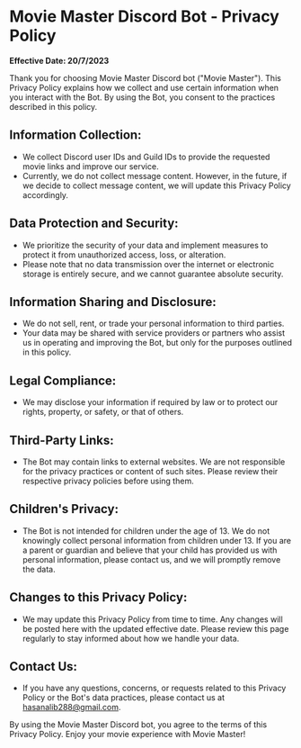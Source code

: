# Movie Master Discord Bot - Privacy Policy

**Effective Date: 20/7/2023**

Thank you for choosing Movie Master Discord bot ("Movie Master"). This Privacy Policy explains how we collect and use certain information when you interact with the Bot. By using the Bot, you consent to the practices described in this policy.

## Information Collection:

- We collect Discord user IDs and Guild IDs to provide the requested movie links and improve our service.
- Currently, we do not collect message content. However, in the future, if we decide to collect message content, we will update this Privacy Policy accordingly.

## Data Protection and Security:

- We prioritize the security of your data and implement measures to protect it from unauthorized access, loss, or alteration.
- Please note that no data transmission over the internet or electronic storage is entirely secure, and we cannot guarantee absolute security.

## Information Sharing and Disclosure:

- We do not sell, rent, or trade your personal information to third parties.
- Your data may be shared with service providers or partners who assist us in operating and improving the Bot, but only for the purposes outlined in this policy.

## Legal Compliance:

- We may disclose your information if required by law or to protect our rights, property, or safety, or that of others.

## Third-Party Links:

- The Bot may contain links to external websites. We are not responsible for the privacy practices or content of such sites. Please review their respective privacy policies before using them.

## Children's Privacy:

- The Bot is not intended for children under the age of 13. We do not knowingly collect personal information from children under 13. If you are a parent or guardian and believe that your child has provided us with personal information, please contact us, and we will promptly remove the data.

## Changes to this Privacy Policy:

- We may update this Privacy Policy from time to time. Any changes will be posted here with the updated effective date. Please review this page regularly to stay informed about how we handle your data.

## Contact Us:

- If you have any questions, concerns, or requests related to this Privacy Policy or the Bot's data practices, please contact us at [hasanalib288@gmail.com](mailto:hasanalib288@gmail.com).

By using the Movie Master Discord bot, you agree to the terms of this Privacy Policy. Enjoy your movie experience with Movie Master!
